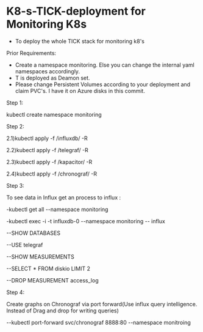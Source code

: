# K8-s-TICK-deployment for Monitoring K8s
- To deploy the whole TICK stack for monitoring k8's

Prior Requirements:  
- Create a namespace monitoring. Else you can change the internal yaml namespaces accordingly.
- T is deployed as Deamon set.
- Please change Persistent Volumes according to your deployment and claim PVC's. I have it on Azure disks in this commit.

Step 1:

kubectl create namespace monitoring

Step 2:

2.1)kubectl apply -f /influxdb/ -R

2.2)kubectl apply -f /telegraf/ -R

2.3)kubectl apply -f /kapacitor/ -R

2.4)kubectl apply -f /chronograf/ -R

Step 3:

To see data in Influx get an process to influx :

-kubectl get all --namespace monitoring

-kubectl exec -i -t influxdb-0 --namespace monitoring -- influx

--SHOW DATABASES

--USE telegraf

--SHOW MEASUREMENTS

--SELECT * FROM diskio LIMIT 2

--DROP MEASUREMENT access_log

Step 4:

Create graphs on Chronograf via port forward(Use influx query intelligence. Instead of Drag and drop for writing queries)

--kubectl port-forward svc/chronograf 8888:80 --namespace monitroing
